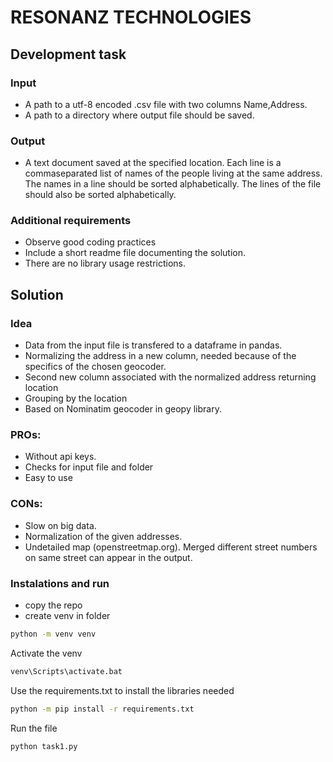 # RESONANZ TECHNOLOGIES
## Development task
### Input
- A path to a utf-8 encoded .csv file with two columns Name,Address.
- A path to a directory where output file should be saved.
### Output
- A text document saved at the specified location. Each line is a commaseparated list of names of the people living at the same address. The
names in a line should be sorted alphabetically. The lines of the file should
also be sorted alphabetically. 
### Additional requirements
- Observe good coding practices
- Include a short readme file documenting the solution.
- There are no library usage restrictions.
## Solution
### Idea
- Data from the input file is transfered to a dataframe in pandas.
- Normalizing the address in a new column, needed because of the specifics of the chosen geocoder.
- Second new column associated with the normalized address returning location
- Grouping by the location
- Based on Nominatim geocoder in geopy library.
### PROs:
- Without api keys. 
- Checks for input file and folder
- Easy to use
### CONs:
- Slow on big data.
- Normalization of the given addresses.
- Undetailed map (openstreetmap.org). Merged different street numbers on same street can appear in the output.
### Instalations and run
- copy the repo
- create venv in folder
```bash
python -m venv venv
```
Activate the venv
```bash
venv\Scripts\activate.bat
```
Use the requirements.txt to install the libraries needed
```bash
python -m pip install -r requirements.txt
```
Run the file
```bash
python task1.py
```
